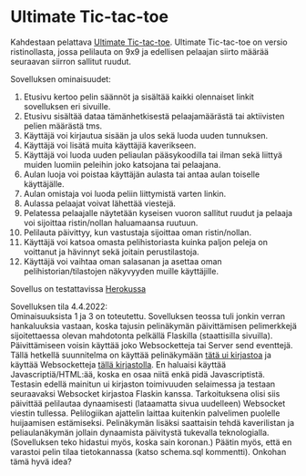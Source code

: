 # Ultimate Tic-tac-toe
Kahdestaan pelattava [Ultimate Tic-tac-toe](https://en.wikipedia.org/wiki/Ultimate_tic-tac-toe). Ultimate Tic-tac-toe on versio ristinollasta, jossa pelilauta on 9x9 ja edellisen pelaajan siirto määrää seuraavan siirron sallitut ruudut.

Sovelluksen ominaisuudet:
1. Etusivu kertoo pelin säännöt ja sisältää kaikki olennaiset linkit sovelluksen eri sivuille. 
2. Etusivu sisältää dataa tämänhetkisestä pelaajamäärästä tai aktiivisten pelien määrästä tms. 
3. Käyttäjä voi kirjautua sisään ja ulos sekä luoda uuden tunnuksen.
4. Käyttäjä voi lisätä muita käyttäjiä kaverikseen.
5. Käyttäjä voi luoda uuden peliaulan pääsykoodilla tai ilman sekä liittyä muiden luomiin peleihin joko katsojana tai pelaajana.
6. Aulan luoja voi poistaa käyttäjän aulasta tai antaa aulan toiselle käyttäjälle.
7. Aulan omistaja voi luoda peliin liittymistä varten linkin.
8. Aulassa pelaajat voivat lähettää viestejä.
9. Pelatessa pelaajalle näytetään kyseisen vuoron sallitut ruudut ja pelaaja voi sijoittaa ristin/nollan haluamaansa ruutuun.
10. Pelilauta päivittyy, kun vastustaja sijoittaa oman ristin/nollan.
11. Käyttäjä voi katsoa omasta pelihistoriasta kuinka paljon peleja on voittanut ja hävinnyt sekä joitain perustilastoja.
12. Käyttäjä voi vaihtaa oman salasanan ja asettaa oman pelihistorian/tilastojen näkyvyyden muille käyttäjille.

Sovellus on testattavissa [Herokussa](https://tsoha-ultimate-tic-tac-toe.herokuapp.com/)

Sovelluksen tila 4.4.2022:  
Ominaisuuksista 1 ja 3 on toteutettu. Sovelluksen teossa tuli jonkin verran hankaluuksia vastaan, koska tajusin pelinäkymän päivittämisen pelimerkkejä sijoitettaessa olevan mahdotonta pelkällä Flaskilla (staattisilla sivuilla). Päivittämiseen voisin käyttää joko Websocketteja tai Server send eventtejä. Tällä hetkellä suunnitelma on käyttää pelinäkymään [tätä ui kirjastoa](https://github.com/treeform/fidget) ja käyttää Websocketteja [tällä kirjastolla](https://github.com/stisa/jswebsockets). En haluaisi käyttää Javascriptiä/HTML:ää, koska en osaa niitä enkä pidä Javascriptistä. Testasin edellä mainitun ui kirjaston toimivuuden selaimessa ja testaan seuraavaksi Websocket kirjastoa Flaskin kanssa. Tarkoituksena olisi siis päivittää pelilautaa dynaamisesti (lataamatta sivua uudelleen) Websocket viestin tullessa. Pelilogiikan ajattelin laittaa kuitenkin palvelimen puolelle huijaamisen estämiseksi. Pelinäkymän lisäksi saattaisin tehdä kaverilistan ja peliaulanäkymän jollain dynaamista päivitystä tukevalla teknologialla. (Sovelluksen teko hidastui myös, koska sain koronan.) Päätin myös, että en varastoi pelin tilaa tietokannassa (katso schema.sql kommentti). Onkohan tämä hyvä idea?

